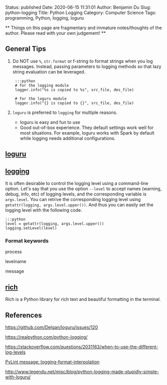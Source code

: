 Status: published
Date: 2020-06-15 11:31:01
Author: Benjamin Du
Slug: python-logging
Title: Python Logging
Category: Computer Science
Tags: programming, Python, logging, loguru

**
Things on this page are fragmentary and immature notes/thoughts of the author.
Please read with your own judgement!
**

## General Tips

1. Do NOT use `%`, `str.format` or f-string to format strings 
    when you log messages.
    Instead, 
    passing parameters to logging methods so that lazy string evaluation can be leveraged.

        :::python
        # for the logging module
        logger.info("%s is copied to %s", src_file, des_file)

        # for the loguru module
        logger.info("{} is copied to {}", src_file, des_file)

2. `loguru` is preferred to `logging` for multiple reasons.

    - loguru is easy and fun to use 
    - Good out-of-box experience. They default settings work well for most situations. 
        For example,
        loguru works with Spark by default while logging needs additional configurations.

## [loguru](http://www.legendu.net/misc/blog/python-logging-made-stupidly-simple-with-loguru/)

## [logging](https://docs.python.org/3/library/logging.html)

It is often desirable to control the logging level using a command-line option.
Let's say that you use the option `--level` to accept names (warning, debug, info, etc) of logging levels,
and the corresponding variable is `args.level`. 
You can retrive the corresponding logging level using `getattr(logging, args.level.upper())`.
And thus you can easily set the logging level with the following code.

    :::python
    level = getattr(logging, args.level.upper())
    logging.setLevel(level)

### Format keywords

process

levelname

message

## [rich](https://github.com/willmcgugan/rich)

Rich is a Python library for rich text and beautiful formatting in the terminal.

## References

https://github.com/Delgan/loguru/issues/120

https://realpython.com/python-logging/

https://stackoverflow.com/questions/2031163/when-to-use-the-different-log-levels

[PyLint message: logging-format-interpolation](https://stackoverflow.com/questions/34619790/pylint-message-logging-format-interpolation)

http://www.legendu.net/misc/blog/python-logging-made-stupidly-simple-with-loguru/